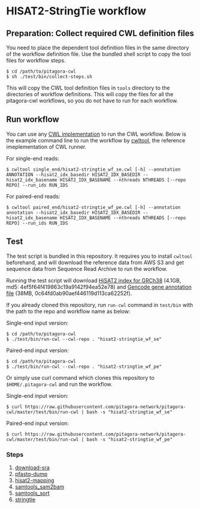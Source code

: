 # HISAT2-StringTie workflow

## Preparation: Collect required CWL definition files

You need to place the dependent tool definition files in the same directory of the workflow definition file. Use the bundled shell script to copy the tool files for workflow steps.

```
$ cd /path/to/pitagora-cwl
$ sh ./test/bin/collect-steps.sh
```

This will copy the CWL tool definition files in `tools` directory to the directories of workflow definitions. This will copy the files for all the pitagora-cwl workflows, so you do not have to run for each workflow.

## Run workflow

You can use any [CWL implementation](https://www.commonwl.org/#Implementations) to run the CWL workflow. Below is the example command line to run the workflow by [cwltool](https://github.com/common-workflow-language/cwltool/), the reference imeplementation of CWL runner.

For single-end reads:

```
$ cwltool single_end/hisat2-stringtie_wf_se.cwl [-h] --annotation ANNOTATION --hisat2_idx_basedir HISAT2_IDX_BASEDIR --hisat2_idx_basename HISAT2_IDX_BASENAME --nthreads NTHREADS [--repo REPO] --run_ids RUN_IDS
```

For paired-end reads:

```
$ cwltool paired_end/hisat2-stringtie_wf_pe.cwl [-h] --annotation annotation --hisat2_idx_basedir HISAT2_IDX_BASEDIR --hisat2_idx_basename HISAT2_IDX_BASENAME --nthreads NTHREADS [--repo REPO] --run_ids RUN_IDS
```

## Test

The test script is bundled in this repository. It requires you to install `cwltool` beforehand, and will download the reference data from AWS S3 and get sequence data from Sequence Read Archive to run the workflow.

Running the test script will download [HiSAT2 index for GRCh38](https://s3.amazonaws.com/nig-reference/GRCh38/hisat2_index/hisat2_GRCh38.tar.gz) (4.1GB, md5: 4ef5f64f419863c19a9142f94ea52e78) and [Gencode gene annotation file](https://s3.amazonaws.com/nig-reference/GRCh38/gencode_v28_annotation/gencode.v28.annotation.gtf.gz) (38MB, 0c64fd0ab90aef446119d113ca62252f).

If you already cloned this repository, run `run-cwl` command in `test/bin` with the path to the repo and workflow name as below:

Single-end input version:

```
$ cd /path/to/pitagora-cwl
$ ./test/bin/run-cwl --cwl-repo . "hisat2-stringtie_wf_se"
```

Paired-end input version:

```
$ cd /path/to/pitagora-cwl
$ ./test/bin/run-cwl --cwl-repo . "hisat2-stringtie_wf_pe"
```

Or simply use curl command which clones this repository to `$HOME/.pitagora-cwl` and run the workflow.

Single-end input version:

```
$ curl https://raw.githubusercontent.com/pitagora-network/pitagora-cwl/master/test/bin/run-cwl | bash -s "hisat2-stringtie_wf_se"
```

Paired-end input version:

```
$ curl https://raw.githubusercontent.com/pitagora-network/pitagora-cwl/master/test/bin/run-cwl | bash -s "hisat2-stringtie_wf_pe"
```

### Steps

1. [download-sra](/tools/download-sra)
2. [pfastq-dump](/tools/pfastq-dump)
3. [hisat2-mapping](/tools/hisat2/mapping)
4. [samtools_sam2bam](/tools/samtools/sam2bam)
5. [samtools_sort](/tools/samtools/sort)
6. [stringtie](/tools/stringtie)

